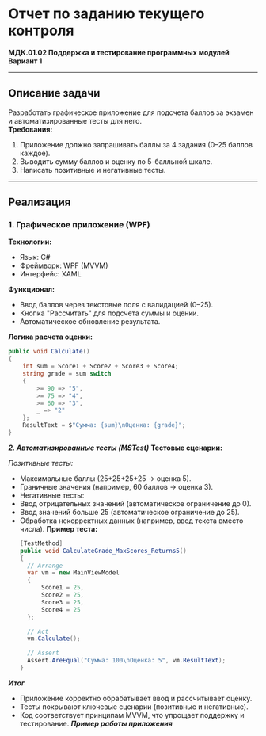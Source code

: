 # Отчет по заданию текущего контроля  
**МДК.01.02 Поддержка и тестирование программных модулей**  
**Вариант 1**  

---

## **Описание задачи**  
Разработать графическое приложение для подсчета баллов за экзамен и автоматизированные тесты для него.  
**Требования:**  
1. Приложение должно запрашивать баллы за 4 задания (0–25 баллов каждое).  
2. Выводить сумму баллов и оценку по 5-балльной шкале.  
3. Написать позитивные и негативные тесты.  

---

## **Реализация**  
### **1. Графическое приложение (WPF)**  
**Технологии:**  
- Язык: C#  
- Фреймворк: WPF (MVVM)  
- Интерфейс: XAML  

**Функционал:**  
- Ввод баллов через текстовые поля с валидацией (0–25).  
- Кнопка "Рассчитать" для подсчета суммы и оценки.  
- Автоматическое обновление результата.  

**Логика расчета оценки:**  
```csharp
public void Calculate()
{
    int sum = Score1 + Score2 + Score3 + Score4;
    string grade = sum switch
    {
        >= 90 => "5",
        >= 75 => "4",
        >= 60 => "3",
        _ => "2"
    };
    ResultText = $"Сумма: {sum}\nОценка: {grade}";
}
```
***2. Автоматизированные тесты (MSTest)***
**Тестовые сценарии:**

*Позитивные тесты:*
- Максимальные баллы (25+25+25+25 → оценка 5).
- Граничные значения (например, 60 баллов → оценка 3).
- Негативные тесты:
- Ввод отрицательных значений (автоматическое ограничение до 0).
- Ввод значений больше 25 (автоматическое ограничение до 25).
- Обработка некорректных данных (например, ввод текста вместо числа).
**Пример теста:**
  ```csharp
  [TestMethod]
  public void CalculateGrade_MaxScores_Returns5()
  {
    // Arrange
    var vm = new MainViewModel
    {
        Score1 = 25,
        Score2 = 25,
        Score3 = 25,
        Score4 = 25
    };

    // Act
    vm.Calculate();

    // Assert
    Assert.AreEqual("Сумма: 100\nОценка: 5", vm.ResultText);
  }
  ```
***Итог***
- Приложение корректно обрабатывает ввод и рассчитывает оценку.
- Тесты покрывают ключевые сценарии (позитивные и негативные).
- Код соответствует принципам MVVM, что упрощает поддержку и тестирование.
***Пример работы приложения***
